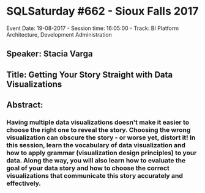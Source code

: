 # SQLSaturday #662 - Sioux Falls 2017
Event Date: 19-08-2017 - Session time: 16:05:00 - Track: BI Platform Architecture, Development  Administration
## Speaker: Stacia Varga
## Title: Getting Your Story Straight with Data Visualizations
## Abstract:
### Having multiple data visualizations doesn't make it easier to choose the right one to reveal the story. Choosing the wrong visualization can obscure the story - or worse yet, distort it! In this session, learn the vocabulary of data visualization and how to apply grammar (visualization design principles) to your data. Along the way, you will also learn how to evaluate the goal of your data story and how to choose the correct visualizations that communicate this story accurately and effectively.
